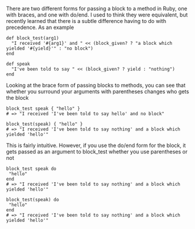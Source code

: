 <p>There are two different forms for passing a block to a method in Ruby, one with braces, and one with do/end. I used to think they were equivalent, but recently learned that there is a subtle difference having to do with precedence. As an example</p>&#13;
<pre><code class="ruby">def block_test(arg1)&#13;
  "I received '#{arg1}' and " &lt;&lt; (block_given? ? "a block which yielded '#{yield}'" : "no block")&#13;
end&#13;
&#13;
def speak&#13;
  "I've been told to say " &lt;&lt; (block_given? ? yield : "nothing")&#13;
end</code>&#13;
</pre>&#13;
<p>Looking at the brace form of passing blocks to methods, you can see that whether you surround your arguments with parentheses changes who gets the block</p>&#13;
<pre><code class="ruby">block_test speak { "hello" } &#13;
# =&gt; "I received 'I've been told to say hello' and no block"&#13;
&#13;
block_test(speak) { "hello" } &#13;
# =&gt; "I received 'I've been told to say nothing' and a block which yielded 'hello'"&#13;
</code></pre>&#13;
<p>This is fairly intuitive. However, if you use the do/end form for the block, it gets passed as an argument to block_test whether you use parentheses or not</p>&#13;
<pre><code class="ruby">block_test speak do&#13;
 "hello"&#13;
end&#13;
# =&gt; "I received 'I've been told to say nothing' and a block which yielded 'hello'"&#13;
&#13;
block_test(speak) do&#13;
 "hello"&#13;
end&#13;
# =&gt; "I received 'I've been told to say nothing' and a block which yielded 'hello'"&#13;
</code></pre> 
